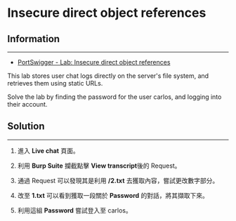 # Insecure direct object references

## Information
---

- [PortSwigger - Lab: Insecure direct object references](https://portswigger.net/web-security/access-control/lab-insecure-direct-object-references)

This lab stores user chat logs directly on the server's file system, and retrieves them using static URLs.

Solve the lab by finding the password for the user carlos, and logging into their account. 

## Solution
---

1. 進入 **Live chat** 頁面。

2. 利用 **Burp Suite** 攔截點擊 **View transcript**後的 Request。

3. 通過 Request 可以發現其是利用 **/2.txt** 去獲取內容，嘗試更改數字部分。

4. 改至 **1.txt** 可以看到獲取一段關於 **Password** 的對話，將其擷取下來。

5. 利用這組 **Password** 嘗試登入至 carlos。